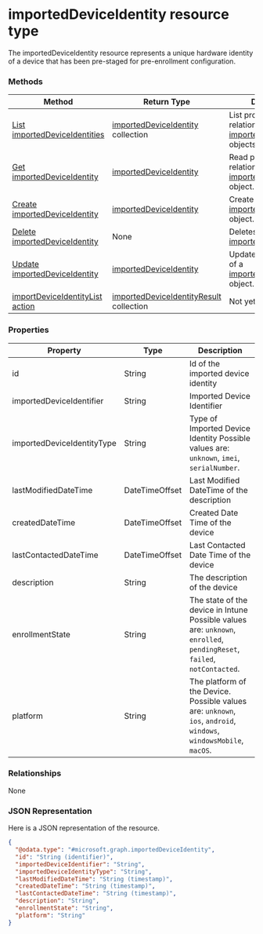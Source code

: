 ﻿# importedDeviceIdentity resource type

The importedDeviceIdentity resource represents a unique hardware identity of a device that has been pre-staged for pre-enrollment configuration.
### Methods
|Method|Return Type|Description|
|---|---|---|
|[List importedDeviceIdentities](../api/intune_corpenrollment_importedDeviceIdentity_list.md)|[importedDeviceIdentity](../resources/intune_corpenrollment_importedDeviceIdentity.md) collection|List properties and relationships of the [importedDeviceIdentity](../resources/intune_corpenrollment_importedDeviceIdentity.md) objects.|
|[Get importedDeviceIdentity](../api/intune_corpenrollment_importedDeviceIdentity_get.md)|[importedDeviceIdentity](../resources/intune_corpenrollment_importedDeviceIdentity.md)|Read properties and relationships of the [importedDeviceIdentity](../resources/intune_corpenrollment_importedDeviceIdentity.md) object.|
|[Create importedDeviceIdentity](../api/intune_corpenrollment_importedDeviceIdentity_create.md)|[importedDeviceIdentity](../resources/intune_corpenrollment_importedDeviceIdentity.md)|Create a new [importedDeviceIdentity](../resources/intune_corpenrollment_importedDeviceIdentity.md) object.|
|[Delete importedDeviceIdentity](../api/intune_corpenrollment_importedDeviceIdentity_delete.md)|None|Deletes a [importedDeviceIdentity](../resources/intune_corpenrollment_importedDeviceIdentity.md).|
|[Update importedDeviceIdentity](../api/intune_corpenrollment_importedDeviceIdentity_update.md)|[importedDeviceIdentity](../resources/intune_corpenrollment_importedDeviceIdentity.md)|Update the properties of a [importedDeviceIdentity](../resources/intune_corpenrollment_importedDeviceIdentity.md) object.|
|[importDeviceIdentityList action](../api/intune_corpenrollment_importedDeviceIdentity_importDeviceIdentityList.md)|[importedDeviceIdentityResult](../resources/intune_corpenrollment_importedDeviceIdentityResult.md) collection|Not yet documented|

### Properties
|Property|Type|Description|
|---|---|---|
|id|String|Id of the imported device identity|
|importedDeviceIdentifier|String|Imported Device Identifier|
|importedDeviceIdentityType|String|Type of Imported Device Identity Possible values are: `unknown`, `imei`, `serialNumber`.|
|lastModifiedDateTime|DateTimeOffset|Last Modified DateTime of the description|
|createdDateTime|DateTimeOffset|Created Date Time of the device|
|lastContactedDateTime|DateTimeOffset|Last Contacted Date Time of the device|
|description|String|The description of the device|
|enrollmentState|String|The state of the device in Intune Possible values are: `unknown`, `enrolled`, `pendingReset`, `failed`, `notContacted`.|
|platform|String|The platform of the Device. Possible values are: `unknown`, `ios`, `android`, `windows`, `windowsMobile`, `macOS`.|

### Relationships
None
### JSON Representation
Here is a JSON representation of the resource.
<!-- {
  "blockType": "resource",
  "keyProperty": "id",
  "@odata.type": "microsoft.graph.importedDeviceIdentity"
}
-->
```json
{
  "@odata.type": "#microsoft.graph.importedDeviceIdentity",
  "id": "String (identifier)",
  "importedDeviceIdentifier": "String",
  "importedDeviceIdentityType": "String",
  "lastModifiedDateTime": "String (timestamp)",
  "createdDateTime": "String (timestamp)",
  "lastContactedDateTime": "String (timestamp)",
  "description": "String",
  "enrollmentState": "String",
  "platform": "String"
}
```



